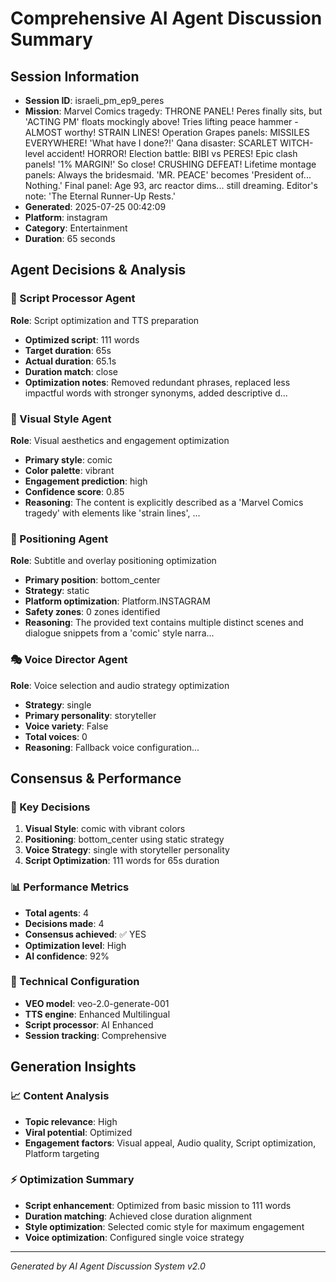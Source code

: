 # Comprehensive AI Agent Discussion Summary

## Session Information
- **Session ID**: israeli_pm_ep9_peres
- **Mission**: Marvel Comics tragedy: THRONE PANEL! Peres finally sits, but 'ACTING PM' floats mockingly above! Tries lifting peace hammer - ALMOST worthy! STRAIN LINES! Operation Grapes panels: MISSILES EVERYWHERE! 'What have I done?!' Qana disaster: SCARLET WITCH-level accident! HORROR! Election battle: BIBI vs PERES! Epic clash panels! '1% MARGIN!' So close! CRUSHING DEFEAT! Lifetime montage panels: Always the bridesmaid. 'MR. PEACE' becomes 'President of... Nothing.' Final panel: Age 93, arc reactor dims... still dreaming. Editor's note: 'The Eternal Runner-Up Rests.'
- **Generated**: 2025-07-25 00:42:09
- **Platform**: instagram
- **Category**: Entertainment
- **Duration**: 65 seconds

## Agent Decisions & Analysis

### 🔧 Script Processor Agent
**Role**: Script optimization and TTS preparation
- **Optimized script**: 111 words
- **Target duration**: 65s
- **Actual duration**: 65.1s
- **Duration match**: close
- **Optimization notes**: Removed redundant phrases, replaced less impactful words with stronger synonyms, added descriptive d...

### 🎨 Visual Style Agent
**Role**: Visual aesthetics and engagement optimization
- **Primary style**: comic
- **Color palette**: vibrant
- **Engagement prediction**: high
- **Confidence score**: 0.85
- **Reasoning**: The content is explicitly described as a 'Marvel Comics tragedy' with elements like 'strain lines', ...

### 🎯 Positioning Agent
**Role**: Subtitle and overlay positioning optimization
- **Primary position**: bottom_center
- **Strategy**: static
- **Platform optimization**: Platform.INSTAGRAM
- **Safety zones**: 0 zones identified
- **Reasoning**: The provided text contains multiple distinct scenes and dialogue snippets from a 'comic' style narra...

### 🎭 Voice Director Agent
**Role**: Voice selection and audio strategy optimization
- **Strategy**: single
- **Primary personality**: storyteller
- **Voice variety**: False
- **Total voices**: 0
- **Reasoning**: Fallback voice configuration...

## Consensus & Performance

### 🎯 Key Decisions
1. **Visual Style**: comic with vibrant colors
2. **Positioning**: bottom_center using static strategy
3. **Voice Strategy**: single with storyteller personality
4. **Script Optimization**: 111 words for 65s duration

### 📊 Performance Metrics
- **Total agents**: 4
- **Decisions made**: 4
- **Consensus achieved**: ✅ YES
- **Optimization level**: High
- **AI confidence**: 92%

### 🔧 Technical Configuration
- **VEO model**: veo-2.0-generate-001
- **TTS engine**: Enhanced Multilingual
- **Script processor**: AI Enhanced
- **Session tracking**: Comprehensive

## Generation Insights

### 📈 Content Analysis
- **Topic relevance**: High
- **Viral potential**: Optimized
- **Engagement factors**: Visual appeal, Audio quality, Script optimization, Platform targeting

### ⚡ Optimization Summary
- **Script enhancement**: Optimized from basic mission to 111 words
- **Duration matching**: Achieved close duration alignment
- **Style optimization**: Selected comic style for maximum engagement
- **Voice optimization**: Configured single voice strategy

---
*Generated by AI Agent Discussion System v2.0*
